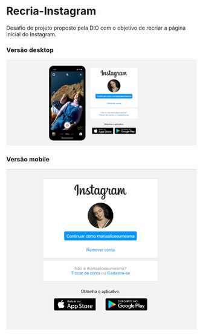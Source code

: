 # Recria-Instagram
Desafio de projeto proposto pela DIO com o objetivo de recriar a página inicial do Instagram.

### Versão desktop

![Versão desktop](pc.png)

### Versão mobile

![Versão mobile](mobile.png)

